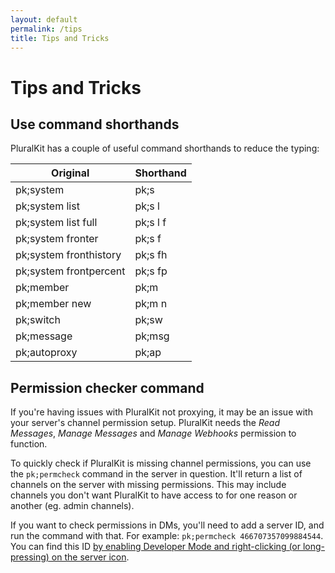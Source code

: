 ```yaml
---
layout: default
permalink: /tips
title: Tips and Tricks
---
```


# Tips and Tricks

## Use command shorthands
PluralKit has a couple of useful command shorthands to reduce the typing:

|Original|Shorthand|
|---|---|
|pk;system|pk;s|
|pk;system list|pk;s l|
|pk;system list full|pk;s l f|
|pk;system fronter|pk;s f|
|pk;system fronthistory|pk;s fh|
|pk;system frontpercent|pk;s fp|
|pk;member|pk;m|
|pk;member new|pk;m n|
|pk;switch|pk;sw|
|pk;message|pk;msg|
|pk;autoproxy|pk;ap|

## Permission checker command
If you're having issues with PluralKit not proxying, it may be an issue with your server's channel permission setup.
PluralKit needs the *Read Messages*, *Manage Messages* and *Manage Webhooks* permission to function.

To quickly check if PluralKit is missing channel permissions, you can use the `pk;permcheck` command in the server
in question. It'll return a list of channels on the server with missing permissions. This may include channels
you don't want PluralKit to have access to for one reason or another (eg. admin channels).

If you want to check permissions in DMs, you'll need to add a server ID, and run the command with that.
For example: `pk;permcheck 466707357099884544`. You can find this ID
[by enabling Developer Mode and right-clicking (or long-pressing) on the server icon](https://discordia.me/developer-mode).